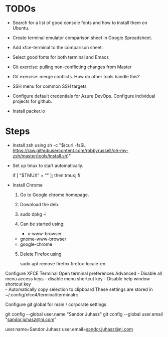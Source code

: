 TODOs
=====

- Search for a list of good console fonts and how to install them on Ubuntu.
- Create terminal emulator comparison sheet in Google Spreadsheet.
- Add xfce-terminal to the comparison sheet.

- Select good fonts for both terminal and Emacs
- Git exercise: pulling non-conflicting changes from Master
- Git exercise: merge conflicts. How do other tools handle this?
- SSH menu for common SSH targets
- Configure default credentials for Azure DevOps. Configure individual
  projects for github.
- Install packer.io


Steps
=====

- Install zsh using
  sh -c "$(curl -fsSL https://raw.githubusercontent.com/robbyrussell/oh-my-zsh/master/tools/install.sh)"

- Set up tmux to start automatically.
 
  if [ "$TMUX" = "" ]; then tmux; fi

- Install Chrome
   1. Go to Google chrome homepage.
   2. Download the deb.
   3. sudo dpkg -i <file>

   4. Can be started using:
        - x-www-browser
	- gnome-www-browser
	- google-chrome

   5. Delete Firefox using

      sudo apt remove firefox firefox-locale-en

Configure XFCE Terminal
   Open terminal preferences
       Advanced
          - Disable all menu access keys
	  - disable menu shortcut key
	  - Disable help window shortcut key	
	  - Automatically copy selection to clipboard
   These settings are stored in ~/.config/xfce4/terminal/terminalrc

Configure git global for main / corporate settings

git config --global user.name "Sandor Juhasz"
git config --global user.email "sandor.juhasz@ni.com"

user.name=Sandor Juhasz
user.email=sandor.juhasz@ni.com
